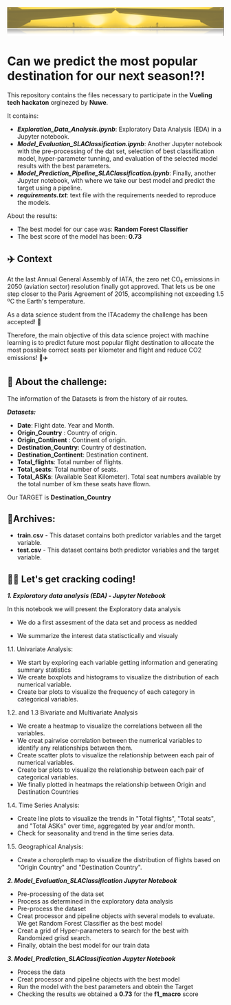 ![my image](Vio.png)


# Can we predict the most popular destination for our next season!?!

This repository contains the files necessary to participate in the **Vueling tech hackaton** orginezed by **Nuwe**. 

It contains:
- ***Exploration_Data_Analysis.ipynb***: Exploratory Data Analysis (EDA) in a Jupyter notebook.
- ***Model_Evaluation_SLAClassification.ipynb***: Another Jupyter notebook with the pre-processing of the dat set, selection of best classification model, hyper-parameter tunning, and evaluation of the selected model results with the best parameters.
- ***Model_Prediction_Pipeline_SLAClassification.ipynb***: Finally, another Jupyter notebook, with where we take our best model and predict the target using a pipeline. 
- ***requirements.txt***: text file with the requirements needed to reproduce the models.

About the results: 
- The best model for our case was: **Random Forest Classifier**
- The best score of the model has been: **0.73**
 




## ✈️ Context

At the last Annual General Assembly of IATA, the zero net CO₂ emissions in 2050 (aviation sector) resolution finally got approved. That lets us be one step closer to the Paris Agreement of 2015, accomplishing not exceeding 1.5 ºC the Earth's temperature.

As a data science student from the ITAcademy the challenge has been accepted! 💪

Therefore, the main objective of this data science project with machine learning is to predict future most popular flight destination to allocate the most possible correct seats per kilometer and flight and reduce CO2 emissions! 💨✈️ 



## 🦾 About the challenge:

The information of the Datasets is from the history of air routes. 

***Datasets:***

- **Date**: Flight date. Year and Month.
- **Origin_Country** : Country of origin.
- **Origin_Continent** : Continent of origin.
- **Destination_Country**: Country of destination.
- **Destination_Continent**: Destination continent.
- **Total_flights**: Total number of flights.
- **Total_seats**: Total number of seats.
- **Total_ASKs**: (Available Seat Kilometer). Total seat numbers available by the total number of km these seats have flown.

Our TARGET is **Destination_Country**
## 🧾Archives:

- **train.csv** - This dataset contains both predictor variables and the target variable.
- **test.csv** - This dataset contains both predictor variables and the target variable.
## 👩‍💻 Let's get cracking coding!

***1. Exploratory data analysis (EDA) - Jupyter Notebook***

In this notebook we will present the Exploratory data analysis

- We do a first assesment of the data set and process as nedded
    
- We summarize the interest data statisctically and visualy

1.1. Univariate Analysis:

- We start by exploring each variable getting information and generating summary statistics 
- We create boxplots and histograms to visualize the distribution of each numerical variable.
- Create bar plots to visualize the frequency of each category in categorical variables.
    
1.2. and 1.3 Bivariate and Multivariate Analysis

- We create a heatmap to visualize the correlations between all the variables.
- We creat pairwise correlation between the numerical variables to identify any relationships between them.
- Create scatter plots to visualize the relationship between each pair of numerical variables.
- Create bar plots to visualize the relationship between each pair of categorical variables.
- We finally plotted in heatmaps the relationship between Origin and Destination Countries

1.4. Time Series Analysis:
- Create line plots to visualize the trends in "Total flights", "Total seats", and "Total ASKs" over time, aggregated by year and/or month.
- Check for seasonality and trend in the time series data.

1.5. Geographical Analysis:

- Create a choropleth map to visualize the distribution of flights based on "Origin Country" and "Destination Country".


***2. Model_Evaluation_SLAClassification Jupyter Notebook***

- Pre-processing of the data set
- Process as determined in the exploratory data analysis
- Pre-process the dataset
- Creat processor and pipeline objects with several models to evaluate. We get Random Forest Classifier as the best model
- Creat a grid of Hyper-parameters to search for the best with Randomized grisd search.
- Finally, obtain the best model for our train data



***3. Model_Prediction_SLAClassification Jupyter Notebook***

- Process the data
- Creat processor and pipeline objects with the best model
- Run the model with the best parameters and obtein the Target
- Checking the results we obtained a **0.73** for the **f1_macro** score
